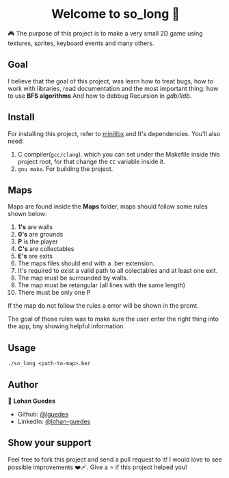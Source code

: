 <h1 align="center">Welcome to so_long 👋</h1>
<p>🎮 The purpose of this project is to make a very small 2D game using textures, sprites, keyboard events and many others.</p>

## Goal
I believe that the goal of this project, was learn how to treat
bugs, how to work with libraries, read documentation and the most
important thing: how to use **BFS algorithms** And how to debbug Recursion in *gdb/lldb*.

## Install

For installing this project, refer to [minilibx](https://github.com/42Paris/minilibx-linux) and It's dependencies.
You'll also need:

1. C compiler(`gcc/clang`). which you can set under the Makefile inside this project root, for that change the `CC` variable inside it.
2. `gnu make`. For building the project.

## Maps

Maps are found inside the **Maps** folder, maps should follow some rules shown below:

1. **1's** are walls
2. **0's** are grounds
3. **P** is the player
4. **C's** are collectables
5. **E's** are exits
6. The maps files should end with a .ber extension.
7. It's required to exist a valid path to all colectables and at least one exit.
8. The map must be surrounded by walls.
9. The map must be retangular (all lines with the same length)
10. There must be only one P

If the map do not follow the rules a error will be shown in the promt.

The goal of those rules was to make sure the user enter the right thing into the app, bny showing helpful information.

## Usage

`./so_long <path-to-map>.ber`

## Author

👤 **Lohan Guedes**

- Github: [@lguedes](https://github.com/lohanguedes)
- LinkedIn: [@lohan-guedes](https://www.linkedin.com/in/lohan-guedes-0349b5239/)

## Show your support

Feel free to fork this project and send a pull request to it! I would love to see possible improvements :mending_heart:.
Give a ⭐️ if this project helped you!
